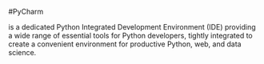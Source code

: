 #PyCharm 





is a dedicated Python Integrated Development Environment (IDE) providing a wide range of essential tools for Python developers, tightly integrated to create a convenient environment for productive Python, web, and data science.